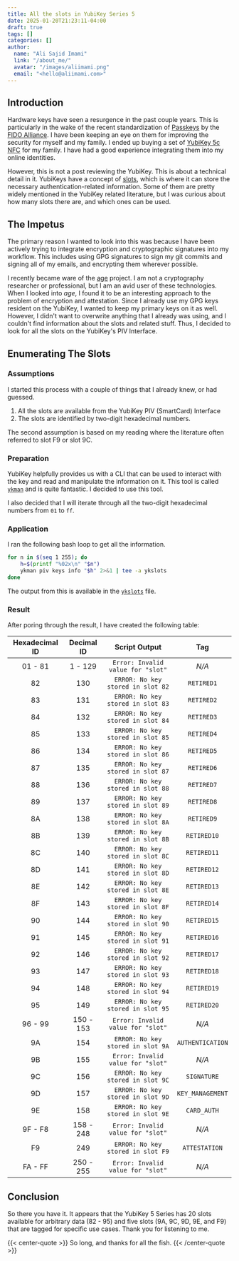 ```yaml
---
title: All the slots in YubiKey Series 5
date: 2025-01-20T21:23:11-04:00
draft: true
tags: []
categories: []
author:
  name: "Ali Sajid Imami"
  link: "/about_me/"
  avatar: "/images/aliimami.png"
  email: "<hello@aliimami.com>"
---
```


## Introduction

Hardware keys have seen a resurgence in the past couple years. This is particularly
in the wake of the recent standardization of [Passkeys](https://fidoalliance.org/passkeys/) by the [FIDO Alliance](https://fidoalliance.org). I have
been keeping an eye on them for improving the security for myself and my family. I ended up buying a set of [YubiKey 5c NFC](https://www.yubico.com/product/yubikey-5-series/yubikey-5c-nfc/) for my family. I have had a good experience integrating them into my online identities.

However, this is not a post reviewing the YubiKey. This is about a technical detail in it. YubiKeys have a concept of [slots](https://docs.yubico.com/yesdk/users-manual/application-piv/slots.html), which is where it can store the necessary authentication-related information. Some of them are pretty widely mentioned in the YubiKey related literature, but I was curious about how many slots there are, and which ones can be used.

## The Impetus

The primary reason I wanted to look into this was because I have been actively trying to integrate encryption and cryptographic signatures
into my workflow. This includes using GPG signatures to sign my git commits and signing all of my emails, and encrypting them wherever possible.

I recently became ware of the [age](https://github.com/FiloSottile/age) project. I am not a cryptography researcher or professional, but I am an avid user
of these technologies. When I looked into _age_, I found it to be an interesting approach to the problem of encryption and attestation. Since I already use my GPG keys resident on the YubiKey, I wanted to keep my primary keys on it as well. However, I didn't want to overwrite anything that I already was using, and I couldn't find information about the slots and related stuff. Thus, I decided to look for all the slots on the YubiKey's PIV Interface.

## Enumerating The Slots

### Assumptions

I started this process with a couple of things that I already knew, or had guessed.

1. All the slots are available from the YubiKey PIV (SmartCard) Interface
2. The slots are identified by two-digit hexadecimal numbers.

The second assumption is based on my reading where the literature often referred to slot F9 or slot 9C.

### Preparation

YubiKey helpfully provides us with a CLI that can be used to interact with the key and read and manipulate the information
on it. This tool is called [`ykman`](https://github.com/Yubico/yubikey-manager) and is quite fantastic. I decided to use this tool.

I also decided that I will iterate through all the two-digit hexadecimal numbers from `01` to `ff`.

### Application

I ran the following bash loop to get all the information.

```bash
for n in $(seq 1 255); do
    h=$(printf "%02x\n" "$n")
    ykman piv keys info "$h" 2>&1 | tee -a ykslots
done
```

The output from this is available in the [`ykslots`](/ykslots.txt) file.

### Result

After poring through the result, I have created the following table:

| Hexadecimal ID | Decimal ID | Script Output | Tag |
| :-------------: | :-------------: | :-------------: | :-------------: |
| 01 - 81 | 1 - 129  | `Error: Invalid value for "slot"` | _N/A_ |
| 82 | 130  | `ERROR: No key stored in slot 82` | `RETIRED1` |
| 83 | 131  | `ERROR: No key stored in slot 83` | `RETIRED2` |
| 84 | 132  | `ERROR: No key stored in slot 84` | `RETIRED3` |
| 85 | 133  | `ERROR: No key stored in slot 85` | `RETIRED4` |
| 86 | 134  | `ERROR: No key stored in slot 86` | `RETIRED5` |
| 87 | 135  | `ERROR: No key stored in slot 87` | `RETIRED6` |
| 88 | 136  | `ERROR: No key stored in slot 88` | `RETIRED7` |
| 89 | 137  | `ERROR: No key stored in slot 89` | `RETIRED8` |
| 8A | 138  | `ERROR: No key stored in slot 8A` | `RETIRED9` |
| 8B | 139  | `ERROR: No key stored in slot 8B` | `RETIRED10` |
| 8C | 140  | `ERROR: No key stored in slot 8C` | `RETIRED11` |
| 8D | 141  | `ERROR: No key stored in slot 8D` | `RETIRED12` |
| 8E | 142  | `ERROR: No key stored in slot 8E` | `RETIRED13` |
| 8F | 143  | `ERROR: No key stored in slot 8F` | `RETIRED14` |
| 90 | 144  | `ERROR: No key stored in slot 90` | `RETIRED15` |
| 91 | 145  | `ERROR: No key stored in slot 91` | `RETIRED16` |
| 92 | 146  | `ERROR: No key stored in slot 92` | `RETIRED17` |
| 93 | 147  | `ERROR: No key stored in slot 93` | `RETIRED18` |
| 94 | 148  | `ERROR: No key stored in slot 94` | `RETIRED19` |
| 95 | 149  | `ERROR: No key stored in slot 95` | `RETIRED20` |
| 96 - 99 | 150 - 153  | `Error: Invalid value for "slot"` | _N/A_ |
| 9A | 154  | `ERROR: No key stored in slot 9A` | `AUTHENTICATION` |
| 9B | 155  | `Error: Invalid value for "slot"` | _N/A_ |
| 9C | 156  | `ERROR: No key stored in slot 9C` | `SIGNATURE` |
| 9D | 157  | `ERROR: No key stored in slot 9D` | `KEY_MANAGEMENT` |
| 9E | 158  | `ERROR: No key stored in slot 9E` | `CARD_AUTH` |
| 9F - F8 | 158 - 248  | `Error: Invalid value for "slot"` | _N/A_ |
| F9 | 249  | `ERROR: No key stored in slot F9` | `ATTESTATION` |
| FA - FF | 250 - 255  | `Error: Invalid value for "slot"` | _N/A_ |

## Conclusion

So there you have it. It appears that the YubiKey 5 Series has 20 slots
available for arbitrary data (82 - 95) and five slots (9A, 9C, 9D, 9E, and F9)
that are tagged for specific use cases. Thank you for listening to me.


{{< center-quote >}}
So long, and thanks for all the fish.
{{< /center-quote >}}
